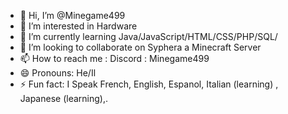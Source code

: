 - 👋 Hi, I’m @Minegame499
- 👀 I’m interested in Hardware
- 🌱 I’m currently learning Java/JavaScript/HTML/CSS/PHP/SQL/
- 💞️ I’m looking to collaborate on Syphera a Minecraft Server
- 📫 How to reach me : Discord : Minegame499
- 😄 Pronouns: He/Il
- ⚡ Fun fact: I Speak French, English, Espanol, Italian (learning) , Japanese (learning),.

<!---
Minegame49/Minegame49 is a ✨ special ✨ repository because its `README.md` (this file) appears on your GitHub profile.
You can click the Preview link to take a look at your changes.
--->
